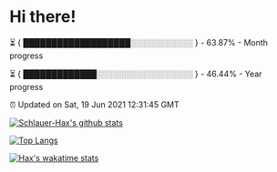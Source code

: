 # Hi there!

⏳ { ███████████████████░░░░░░░░░░░ } - 63.87% - Month progress

⏳ { █████████████░░░░░░░░░░░░░░░░░ } - 46.44% - Year progress

⏰ Updated on Sat, 19 Jun 2021 12:31:45 GMT


[![Schlauer-Hax's github stats](https://github-readme-stats.vercel.app/api?username=Schlauer-Hax&show_icons=true&theme=dark&count_private=true)](https://github.com/Schlauer-Hax)


[![Top Langs](https://github-readme-stats.vercel.app/api/top-langs/?username=Schlauer-Hax&layout=compact&theme=dark)](https://github.com/Schlauer-Hax?tab=repositories)


[![Hax's wakatime stats](https://github-readme-stats.vercel.app/api/wakatime?username=Hax&theme=dark)](https://wakatime.com/@Hax)

